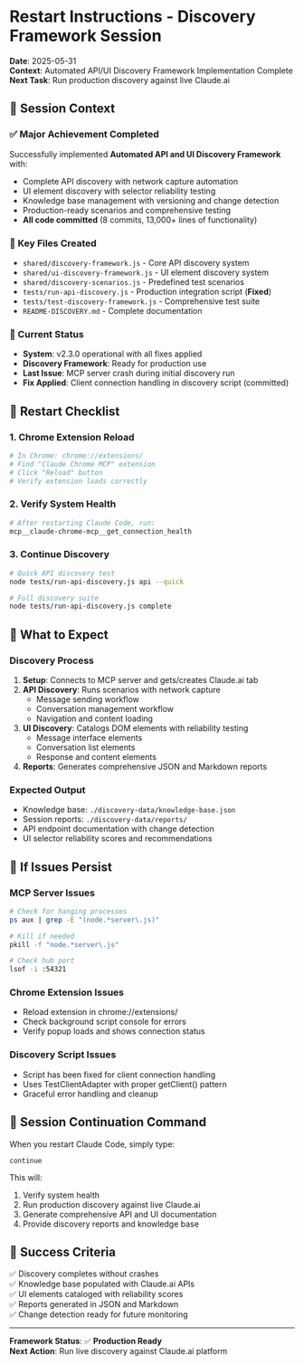 # Restart Instructions - Discovery Framework Session

**Date**: 2025-05-31  
**Context**: Automated API/UI Discovery Framework Implementation Complete  
**Next Task**: Run production discovery against live Claude.ai

## 🚀 Session Context

### ✅ Major Achievement Completed
Successfully implemented **Automated API and UI Discovery Framework** with:
- Complete API discovery with network capture automation
- UI element discovery with selector reliability testing  
- Knowledge base management with versioning and change detection
- Production-ready scenarios and comprehensive testing
- **All code committed** (8 commits, 13,000+ lines of functionality)

### 📁 Key Files Created
- `shared/discovery-framework.js` - Core API discovery system
- `shared/ui-discovery-framework.js` - UI element discovery system
- `shared/discovery-scenarios.js` - Predefined test scenarios
- `tests/run-api-discovery.js` - Production integration script (**Fixed**)
- `tests/test-discovery-framework.js` - Comprehensive test suite
- `README-DISCOVERY.md` - Complete documentation

### 🎯 Current Status
- **System**: v2.3.0 operational with all fixes applied
- **Discovery Framework**: Ready for production use
- **Last Issue**: MCP server crash during initial discovery run
- **Fix Applied**: Client connection handling in discovery script (committed)

## 🔄 Restart Checklist

### 1. **Chrome Extension Reload**
```bash
# In Chrome: chrome://extensions/
# Find "Claude Chrome MCP" extension
# Click "Reload" button
# Verify extension loads correctly
```

### 2. **Verify System Health**
```bash
# After restarting Claude Code, run:
mcp__claude-chrome-mcp__get_connection_health
```

### 3. **Continue Discovery**
```bash
# Quick API discovery test
node tests/run-api-discovery.js api --quick

# Full discovery suite  
node tests/run-api-discovery.js complete
```

## 🎪 What to Expect

### **Discovery Process**
1. **Setup**: Connects to MCP server and gets/creates Claude.ai tab
2. **API Discovery**: Runs scenarios with network capture
   - Message sending workflow
   - Conversation management workflow  
   - Navigation and content loading
3. **UI Discovery**: Catalogs DOM elements with reliability testing
   - Message interface elements
   - Conversation list elements
   - Response and content elements
4. **Reports**: Generates comprehensive JSON and Markdown reports

### **Expected Output**
- Knowledge base: `./discovery-data/knowledge-base.json`
- Session reports: `./discovery-data/reports/`
- API endpoint documentation with change detection
- UI selector reliability scores and recommendations

## 🔧 If Issues Persist

### **MCP Server Issues**
```bash
# Check for hanging processes
ps aux | grep -E "(node.*server\.js)"

# Kill if needed  
pkill -f "node.*server\.js"

# Check hub port
lsof -i :54321
```

### **Chrome Extension Issues**
- Reload extension in chrome://extensions/
- Check background script console for errors
- Verify popup loads and shows connection status

### **Discovery Script Issues**
- Script has been fixed for client connection handling
- Uses TestClientAdapter with proper getClient() pattern
- Graceful error handling and cleanup

## 📝 Session Continuation Command

When you restart Claude Code, simply type:

```
continue
```

This will:
1. Verify system health
2. Run production discovery against live Claude.ai
3. Generate comprehensive API and UI documentation
4. Provide discovery reports and knowledge base

## 🎯 Success Criteria

✅ Discovery completes without crashes  
✅ Knowledge base populated with Claude.ai APIs  
✅ UI elements cataloged with reliability scores  
✅ Reports generated in JSON and Markdown  
✅ Change detection ready for future monitoring  

---

**Framework Status**: ✅ **Production Ready**  
**Next Action**: Run live discovery against Claude.ai platform